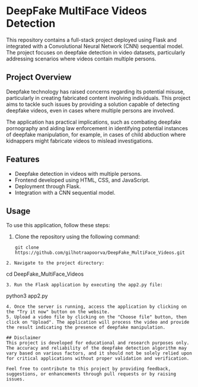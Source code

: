 # DeepFake MultiFace Videos Detection

This repository contains a full-stack project deployed using Flask and integrated with a Convolutional Neural Network (CNN) sequential model. The project focuses on deepfake detection in video datasets, particularly addressing scenarios where videos contain multiple persons.

## Project Overview

Deepfake technology has raised concerns regarding its potential misuse, particularly in creating fabricated content involving individuals. This project aims to tackle such issues by providing a solution capable of detecting deepfake videos, even in cases where multiple persons are involved.

The application has practical implications, such as combating deepfake pornography and aiding law enforcement in identifying potential instances of deepfake manipulation, for example, in cases of child abduction where kidnappers might fabricate videos to mislead investigations.

## Features
* Deepfake detection in videos with multiple persons.
* Frontend developed using HTML, CSS, and JavaScript.
* Deployment through Flask.
* Integration with a CNN sequential model.

## Usage
To use this application, follow these steps:
1. Clone the repository using the following command:
   ```
   git clone https://github.com/gilhotraapoorva/DeepFake_MultiFace_Videos.git
```
2. Navigate to the project directory:
```
cd DeepFake_MultiFace_Videos
```
3. Run the Flask application by executing the app2.py file:

```
python3 app2.py

```
4. Once the server is running, access the application by clicking on the "Try it now" button on the website.
5. Upload a video file by clicking on the "Choose file" button, then click on "Upload". The application will process the video and provide the result indicating the presence of deepfake manipulation.

## Disclaimer
This project is developed for educational and research purposes only. The accuracy and reliability of the deepfake detection algorithm may vary based on various factors, and it should not be solely relied upon for critical applications without proper validation and verification.

Feel free to contribute to this project by providing feedback, suggestions, or enhancements through pull requests or by raising issues.
